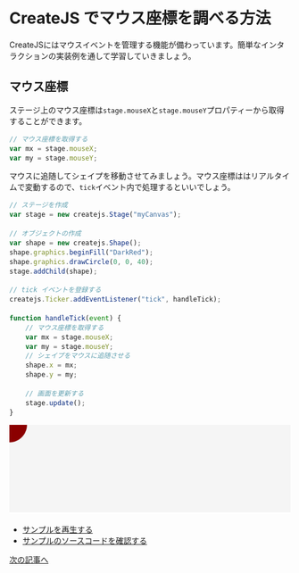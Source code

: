 # CreateJS でマウス座標を調べる方法

CreateJSにはマウスイベントを管理する機能が備わっています。簡単なインタラクションの実装例を通して学習していきましょう。

## マウス座標

ステージ上のマウス座標は`stage.mouseX`と`stage.mouseY`プロパティーから取得することができます。

```js
// マウス座標を取得する
var mx = stage.mouseX;
var my = stage.mouseY;
```

マウスに追随してシェイプを移動させてみましょう。マウス座標ははリアルタイムで変動するので、`tick`イベント内で処理するといいでしょう。

```js
// ステージを作成
var stage = new createjs.Stage("myCanvas");

// オブジェクトの作成
var shape = new createjs.Shape();
shape.graphics.beginFill("DarkRed");
shape.graphics.drawCircle(0, 0, 40);
stage.addChild(shape);

// tick イベントを登録する
createjs.Ticker.addEventListener("tick", handleTick);

function handleTick(event) {
	// マウス座標を取得する
	var mx = stage.mouseX;
	var my = stage.mouseY;
	// シェイプをマウスに追随させる
	shape.x = mx;
	shape.y = my;

	// 画面を更新する
	stage.update();
}
```

![](../imgs/mouse_xy.html.png)

- [サンプルを再生する](https://ics-creative.github.io/tutorial-createjs/samples/mouse_xy.html)
- [サンプルのソースコードを確認する](../samples/mouse_xy.html)

[次の記事へ](mouse_click.md)
